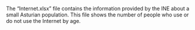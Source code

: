 The “Internet.xlsx” file contains the information provided by the INE about a small Asturian population. This file shows the number of people who use or do not use the Internet by age.
